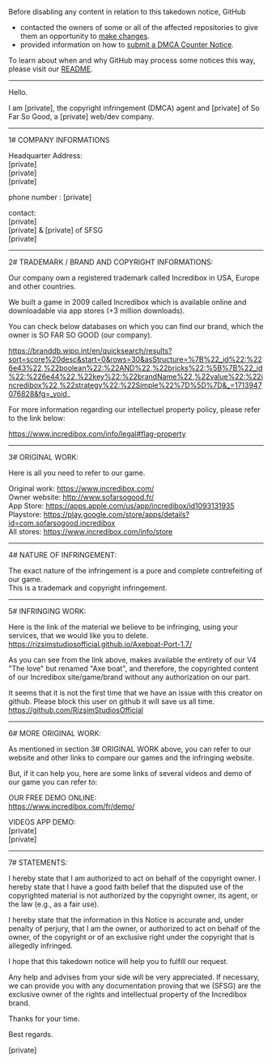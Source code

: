 Before disabling any content in relation to this takedown notice, GitHub
- contacted the owners of some or all of the affected repositories to give them an opportunity to [make changes](https://docs.github.com/en/github/site-policy/dmca-takedown-policy#a-how-does-this-actually-work).
- provided information on how to [submit a DMCA Counter Notice](https://docs.github.com/en/articles/guide-to-submitting-a-dmca-counter-notice).

To learn about when and why GitHub may process some notices this way, please visit our [README](https://github.com/github/dmca/blob/master/README.md#anatomy-of-a-takedown-notice).

---

Hello.

I am [private], the copyright infringement (DMCA) agent and [private] of So Far So Good, a [private] web/dev company. 

___________________________

1# COMPANY INFORMATIONS



Headquarter Address:  
[private]  
[private]  
[private]  



phone number : [private]  



contact:  
[private]  
[private] & [private] of SFSG  
[private]  



_____________________________________________________

2# TRADEMARK / BRAND AND COPYRIGHT INFORMATIONS:



Our company own a registered trademark called Incredibox in USA, Europe and other countries.

We built a game in 2009 called Incredibox which is available online and downloadable via app stores (+3 million downloads).



You can check below databases on which you can find our brand, which the owner is SO FAR SO GOOD (our company).



https://branddb.wipo.int/en/quicksearch/results?sort=score%20desc&start=0&rows=30&asStructure=%7B%22_id%22:%226e43%22,%22boolean%22:%22AND%22,%22bricks%22:%5B%7B%22_id%22:%226e44%22,%22key%22:%22brandName%22,%22value%22:%22incredibox%22,%22strategy%22:%22Simple%22%7D%5D%7D&_=1713947076828&fg=_void_



For more information regarding our intellectuel property policy, please refer to the link below:

https://www.incredibox.com/info/legal#flag-property



__________________

3# ORIGINAL WORK:



Here is all you need to refer to our game.



Original work: https://www.incredibox.com/  
Owner website: http://www.sofarsogood.fr/  
App Store: https://apps.apple.com/us/app/incredibox/id1093131935  
Playstore: https://play.google.com/store/apps/details?id=com.sofarsogood.incredibox  
All stores: https://www.incredibox.com/info/store  



____________________________

4# NATURE OF INFRINGEMENT:



The exact nature of the infringement is a pure and complete contrefeiting of our game.  
This is a trademark and copyright infringement.



____________________

5# INFRINGING WORK:



Here is the link of the material we believe to be infringing, using your services, that we would like you to delete.  
https://rizsimstudiosofficial.github.io/Axeboat-Port-1.7/


As you can see from the link above, makes available the entirety of our V4 "The love" but renamed "Axe boat", and therefore, the copyrighted content of our Incredibox site/game/brand without any authorization on our part. 



It seems that it is not the first time that we have an issue with this creator on github. Please block this user on github it will save us all time.
https://github.com/RizsimStudiosOfficial





________________________

6# MORE ORIGINAL WORK:



As mentioned in section 3# ORIGINAL WORK above, you can refer to our website and other links to compare our games and the infringing website.

But, if it can help you, here are some links of several videos and demo of our game you can refer to:



OUR FREE DEMO ONLINE:  
https://www.incredibox.com/fr/demo/



VIDEOS APP DEMO:  
[private]  
[private]  



_______________

7# STATEMENTS:



I hereby state that I am authorized to act on behalf of the copyright owner.
I hereby state that I have a good faith belief that the disputed use of the copyrighted material is not authorized by the copyright owner, its agent, or the law (e.g., as a fair use).

I hereby state that the information in this Notice is accurate and, under penalty of perjury, that I am the owner, or authorized to act on behalf of the owner, of the copyright or of an exclusive right under the copyright that is allegedly infringed.

I hope that this takedown notice will help you to fulfill our request.

Any help and advises from your side will be very appreciated. If necessary, we can provide you with any documentation proving that we (SFSG) are the exclusive owner of the rights and intellectual property of the Incredibox brand.



Thanks for your time.



Best regards.



[private]
